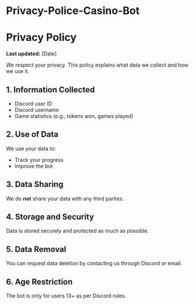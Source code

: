 # Privacy-Police-Casino-Bot
# Privacy Policy

**Last updated:** [Date]

We respect your privacy. This policy explains what data we collect and how we use it.

## 1. Information Collected

- Discord user ID  
- Discord username  
- Game statistics (e.g., tokens won, games played)  

## 2. Use of Data

We use your data to:
- Track your progress
- Improve the bot

## 3. Data Sharing

We do **not** share your data with any third parties.

## 4. Storage and Security

Data is stored securely and protected as much as possible.

## 5. Data Removal

You can request data deletion by contacting us through Discord or email.

## 6. Age Restriction

The bot is only for users 13+ as per Discord rules.
